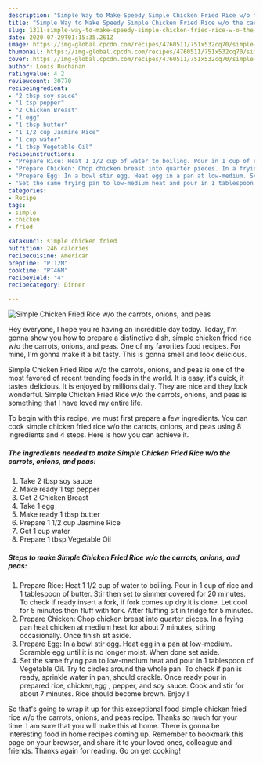 ```yaml
---
description: "Simple Way to Make Speedy Simple Chicken Fried Rice w/o the carrots, onions, and peas"
title: "Simple Way to Make Speedy Simple Chicken Fried Rice w/o the carrots, onions, and peas"
slug: 1311-simple-way-to-make-speedy-simple-chicken-fried-rice-w-o-the-carrots-onions-and-peas
date: 2020-07-29T01:15:35.261Z
image: https://img-global.cpcdn.com/recipes/4760511/751x532cq70/simple-chicken-fried-rice-wo-the-carrots-onions-and-peas-recipe-main-photo.jpg
thumbnail: https://img-global.cpcdn.com/recipes/4760511/751x532cq70/simple-chicken-fried-rice-wo-the-carrots-onions-and-peas-recipe-main-photo.jpg
cover: https://img-global.cpcdn.com/recipes/4760511/751x532cq70/simple-chicken-fried-rice-wo-the-carrots-onions-and-peas-recipe-main-photo.jpg
author: Louis Buchanan
ratingvalue: 4.2
reviewcount: 30770
recipeingredient:
- "2 tbsp soy sauce"
- "1 tsp pepper"
- "2 Chicken Breast"
- "1 egg"
- "1 tbsp butter"
- "1 1/2 cup Jasmine Rice"
- "1 cup water"
- "1 tbsp Vegetable Oil"
recipeinstructions:
- "Prepare Rice: Heat 1 1/2 cup of water to boiling. Pour in 1 cup of rice and 1 tablespoon of butter. Stir then set to simmer covered for 20 minutes. To check if ready insert a fork, if fork comes up dry it is done. Let cool for 5 minutes then fluff with fork. After fluffing sit in fridge for 5 minutes."
- "Prepare Chicken: Chop chicken breast into quarter pieces. In a frying pan heat chicken at medium heat for about 7 minutes, stiring occasionally. Once finish sit aside."
- "Prepare Egg: In a bowl stir egg. Heat egg in a pan at low-medium. Scramble egg until it is no longer moist. When done set aside."
- "Set the same frying pan to low-medium heat and pour in 1 tablespoon of Vegetable Oil. Try to circles around the whole pan. To check if pan is ready, sprinkle water in pan, should crackle. Once ready pour in prepared rice, chicken,egg , pepper, and soy sauce. Cook and stir for about 7 minutes. Rice should become brown. Enjoy!!"
categories:
- Recipe
tags:
- simple
- chicken
- fried

katakunci: simple chicken fried 
nutrition: 246 calories
recipecuisine: American
preptime: "PT12M"
cooktime: "PT46M"
recipeyield: "4"
recipecategory: Dinner

---
```



![Simple Chicken Fried Rice w/o the carrots, onions, and peas](https://img-global.cpcdn.com/recipes/4760511/751x532cq70/simple-chicken-fried-rice-wo-the-carrots-onions-and-peas-recipe-main-photo.jpg)

Hey everyone, I hope you're having an incredible day today. Today, I'm gonna show you how to prepare a distinctive dish, simple chicken fried rice w/o the carrots, onions, and peas. One of my favorites food recipes. For mine, I'm gonna make it a bit tasty. This is gonna smell and look delicious.



Simple Chicken Fried Rice w/o the carrots, onions, and peas is one of the most favored of recent trending foods in the world. It is easy, it's quick, it tastes delicious. It is enjoyed by millions daily. They are nice and they look wonderful. Simple Chicken Fried Rice w/o the carrots, onions, and peas is something that I have loved my entire life.


To begin with this recipe, we must first prepare a few ingredients. You can cook simple chicken fried rice w/o the carrots, onions, and peas using 8 ingredients and 4 steps. Here is how you can achieve it.

<!--inarticleads1-->

##### The ingredients needed to make Simple Chicken Fried Rice w/o the carrots, onions, and peas:

1. Take 2 tbsp soy sauce
1. Make ready 1 tsp pepper
1. Get 2 Chicken Breast
1. Take 1 egg
1. Make ready 1 tbsp butter
1. Prepare 1 1/2 cup Jasmine Rice
1. Get 1 cup water
1. Prepare 1 tbsp Vegetable Oil




<!--inarticleads2-->

##### Steps to make Simple Chicken Fried Rice w/o the carrots, onions, and peas:

1. Prepare Rice: Heat 1 1/2 cup of water to boiling. Pour in 1 cup of rice and 1 tablespoon of butter. Stir then set to simmer covered for 20 minutes. To check if ready insert a fork, if fork comes up dry it is done. Let cool for 5 minutes then fluff with fork. After fluffing sit in fridge for 5 minutes.
1. Prepare Chicken: Chop chicken breast into quarter pieces. In a frying pan heat chicken at medium heat for about 7 minutes, stiring occasionally. Once finish sit aside.
1. Prepare Egg: In a bowl stir egg. Heat egg in a pan at low-medium. Scramble egg until it is no longer moist. When done set aside.
1. Set the same frying pan to low-medium heat and pour in 1 tablespoon of Vegetable Oil. Try to circles around the whole pan. To check if pan is ready, sprinkle water in pan, should crackle. Once ready pour in prepared rice, chicken,egg , pepper, and soy sauce. Cook and stir for about 7 minutes. Rice should become brown. Enjoy!!




So that's going to wrap it up for this exceptional food simple chicken fried rice w/o the carrots, onions, and peas recipe. Thanks so much for your time. I am sure that you will make this at home. There is gonna be interesting food in home recipes coming up. Remember to bookmark this page on your browser, and share it to your loved ones, colleague and friends. Thanks again for reading. Go on get cooking!

